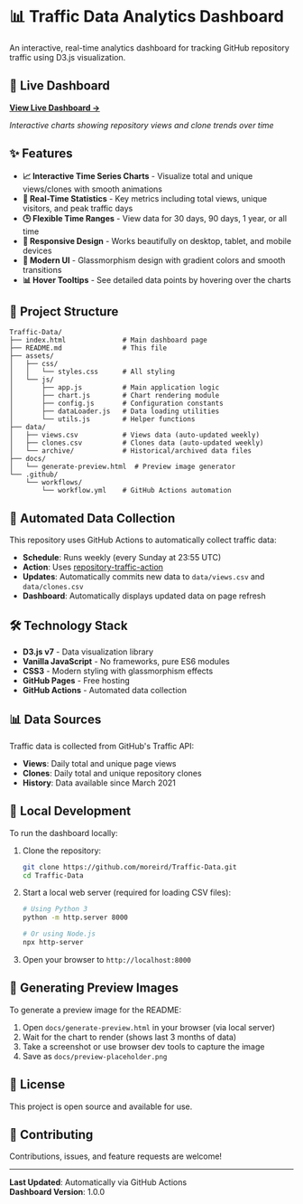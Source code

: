 # 📊 Traffic Data Analytics Dashboard

An interactive, real-time analytics dashboard for tracking GitHub repository traffic using D3.js visualization.

## 🚀 Live Dashboard

**[View Live Dashboard →](https://ubiquitous-telegram-9qkrqrg.pages.github.io/)**

*Interactive charts showing repository views and clone trends over time*

## ✨ Features

- **📈 Interactive Time Series Charts** - Visualize total and unique views/clones with smooth animations
- **🎯 Real-Time Statistics** - Key metrics including total views, unique visitors, and peak traffic days
- **🕒 Flexible Time Ranges** - View data for 30 days, 90 days, 1 year, or all time
- **💫 Responsive Design** - Works beautifully on desktop, tablet, and mobile devices
- **🎨 Modern UI** - Glassmorphism design with gradient colors and smooth transitions
- **📊 Hover Tooltips** - See detailed data points by hovering over the charts

## 📁 Project Structure

```
Traffic-Data/
├── index.html              # Main dashboard page
├── README.md               # This file
├── assets/
│   ├── css/
│   │   └── styles.css      # All styling
│   └── js/
│       ├── app.js          # Main application logic
│       ├── chart.js        # Chart rendering module
│       ├── config.js       # Configuration constants
│       ├── dataLoader.js   # Data loading utilities
│       └── utils.js        # Helper functions
├── data/
│   ├── views.csv           # Views data (auto-updated weekly)
│   ├── clones.csv          # Clones data (auto-updated weekly)
│   └── archive/            # Historical/archived data files
├── docs/
│   └── generate-preview.html  # Preview image generator
└── .github/
    └── workflows/
        └── workflow.yml    # GitHub Actions automation
```

## 🔄 Automated Data Collection

This repository uses GitHub Actions to automatically collect traffic data:

- **Schedule**: Runs weekly (every Sunday at 23:55 UTC)
- **Action**: Uses [repository-traffic-action](https://github.com/innovyze/repository-traffic-action)
- **Updates**: Automatically commits new data to `data/views.csv` and `data/clones.csv`
- **Dashboard**: Automatically displays updated data on page refresh

## 🛠️ Technology Stack

- **D3.js v7** - Data visualization library
- **Vanilla JavaScript** - No frameworks, pure ES6 modules
- **CSS3** - Modern styling with glassmorphism effects
- **GitHub Pages** - Free hosting
- **GitHub Actions** - Automated data collection

## 📊 Data Sources

Traffic data is collected from GitHub's Traffic API:

- **Views**: Daily total and unique page views
- **Clones**: Daily total and unique repository clones
- **History**: Data available since March 2021

## 🚀 Local Development

To run the dashboard locally:

1. Clone the repository:
   ```bash
   git clone https://github.com/moreird/Traffic-Data.git
   cd Traffic-Data
   ```

2. Start a local web server (required for loading CSV files):
   ```bash
   # Using Python 3
   python -m http.server 8000
   
   # Or using Node.js
   npx http-server
   ```

3. Open your browser to `http://localhost:8000`

## 📸 Generating Preview Images

To generate a preview image for the README:

1. Open `docs/generate-preview.html` in your browser (via local server)
2. Wait for the chart to render (shows last 3 months of data)
3. Take a screenshot or use browser dev tools to capture the image
4. Save as `docs/preview-placeholder.png`

## 📝 License

This project is open source and available for use.

## 🤝 Contributing

Contributions, issues, and feature requests are welcome!

---

**Last Updated**: Automatically via GitHub Actions  
**Dashboard Version**: 1.0.0

